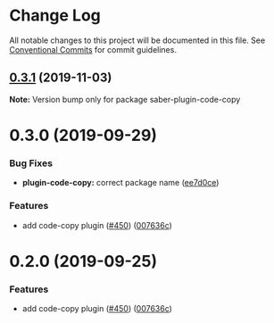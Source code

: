 # Change Log

All notable changes to this project will be documented in this file.
See [Conventional Commits](https://conventionalcommits.org) for commit guidelines.

## [0.3.1](https://github.com/saberland/saber/compare/saber-plugin-code-copy@0.3.0...saber-plugin-code-copy@0.3.1) (2019-11-03)

**Note:** Version bump only for package saber-plugin-code-copy

# 0.3.0 (2019-09-29)

### Bug Fixes

- **plugin-code-copy:** correct package name ([ee7d0ce](https://github.com/saberland/saber/commit/ee7d0ce))

### Features

- add code-copy plugin ([#450](https://github.com/saberland/saber/issues/450)) ([007636c](https://github.com/saberland/saber/commit/007636c))

# 0.2.0 (2019-09-25)

### Features

- add code-copy plugin ([#450](https://github.com/saberland/saber/issues/450)) ([007636c](https://github.com/saberland/saber/commit/007636c))
